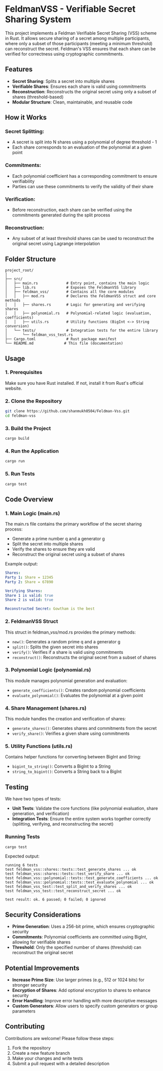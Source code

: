 # FeldmanVSS - Verifiable Secret Sharing System

This project implements a Feldman Verifiable Secret Sharing (VSS) scheme in Rust. It allows secure sharing of a secret among multiple participants, where only a subset of those participants (meeting a minimum threshold) can reconstruct the secret. Feldman's VSS ensures that each share can be verified for correctness using cryptographic commitments.

## Features

- **Secret Sharing**: Splits a secret into multiple shares
- **Verifiable Shares**: Ensures each share is valid using commitments
- **Reconstruction**: Reconstructs the original secret using only a subset of shares (threshold-based)
- **Modular Structure**: Clean, maintainable, and reusable code

## How it Works

### Secret Splitting:
- A secret is split into N shares using a polynomial of degree threshold - 1
- Each share corresponds to an evaluation of the polynomial at a given point

### Commitments:
- Each polynomial coefficient has a corresponding commitment to ensure verifiability
- Parties can use these commitments to verify the validity of their share

### Verification:
- Before reconstruction, each share can be verified using the commitments generated during the split process

### Reconstruction:
- Any subset of at least threshold shares can be used to reconstruct the original secret using Lagrange interpolation

## Folder Structure

```
project_root/
│
├── src/
│   ├── main.rs             # Entry point, contains the main logic
│   ├── lib.rs              # Exposes the FeldmanVSS library
│   ├── feldman_vss/        # Contains all the core modules
│   │   ├── mod.rs          # Declares the FeldmanVSS struct and core methods
│   │   ├── shares.rs       # Logic for generating and verifying shares
│   │   ├── polynomial.rs   # Polynomial-related logic (evaluation, coefficients)
│   │   ├── utils.rs        # Utility functions (BigInt <-> String conversion)
│   └── tests/              # Integration tests for the entire library
│       └── feldman_vss_test.rs
├── Cargo.toml              # Rust package manifest
└── README.md              # This file (documentation)
```

## Usage

### 1. Prerequisites
Make sure you have Rust installed. If not, install it from Rust's official website.

### 2. Clone the Repository
```bash
git clone https://github.com/shanmukh0504/Feldman-Vss.git
cd feldman-vss
```

### 3. Build the Project
```bash
cargo build
```

### 4. Run the Application
```bash
cargo run
```

### 5. Run Tests
```bash
cargo test
```

## Code Overview

### 1. Main Logic (main.rs)
The main.rs file contains the primary workflow of the secret sharing process:
- Generate a prime number q and a generator g
- Split the secret into multiple shares
- Verify the shares to ensure they are valid
- Reconstruct the original secret using a subset of shares

Example output:
```yaml
Shares:
Party 1: Share = 12345
Party 2: Share = 67890

Verifying Shares:
Share 1 is valid: true
Share 2 is valid: true

Reconstructed Secret: Gowtham is the best
```

### 2. FeldmanVSS Struct
This struct in feldman_vss/mod.rs provides the primary methods:
- `new()`: Generates a random prime q and a generator g
- `split()`: Splits the given secret into shares
- `verify()`: Verifies if a share is valid using commitments
- `reconstruct()`: Reconstructs the original secret from a subset of shares

### 3. Polynomial Logic (polynomial.rs)
This module manages polynomial generation and evaluation:
- `generate_coefficients()`: Creates random polynomial coefficients
- `evaluate_polynomial()`: Evaluates the polynomial at a given point

### 4. Share Management (shares.rs)
This module handles the creation and verification of shares:
- `generate_shares()`: Generates shares and commitments from the secret
- `verify_share()`: Verifies a given share using commitments

### 5. Utility Functions (utils.rs)
Contains helper functions for converting between BigInt and String:
- `bigint_to_string()`: Converts a BigInt to a String
- `string_to_bigint()`: Converts a String back to a BigInt

## Testing

We have two types of tests:
- **Unit Tests**: Validate the core functions (like polynomial evaluation, share generation, and verification)
- **Integration Tests**: Ensure the entire system works together correctly (splitting, verifying, and reconstructing the secret)

### Running Tests
```bash
cargo test
```

Expected output:
```arduino
running 6 tests
test feldman_vss::shares::tests::test_generate_shares ... ok
test feldman_vss::shares::tests::test_verify_share ... ok
test feldman_vss::polynomial::tests::test_generate_coefficients ... ok
test feldman_vss::polynomial::tests::test_evaluate_polynomial ... ok
test feldman_vss_test::test_split_and_verify_shares ... ok
test feldman_vss_test::test_reconstruct_secret ... ok

test result: ok. 6 passed; 0 failed; 0 ignored
```

## Security Considerations

- **Prime Generation**: Uses a 256-bit prime, which ensures cryptographic security
- **Commitments**: Polynomial coefficients are committed using BigInt, allowing for verifiable shares
- **Threshold**: Only the specified number of shares (threshold) can reconstruct the original secret

## Potential Improvements

- **Increase Prime Size**: Use larger primes (e.g., 512 or 1024 bits) for stronger security
- **Encryption of Shares**: Add optional encryption to shares to enhance security
- **Error Handling**: Improve error handling with more descriptive messages
- **Custom Generators**: Allow users to specify custom generators or group parameters

## Contributing

Contributions are welcome! Please follow these steps:
1. Fork the repository
2. Create a new feature branch
3. Make your changes and write tests
4. Submit a pull request with a detailed description